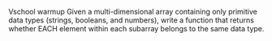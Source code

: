 Vschool warmup
Given a multi-dimensional array containing only primitive data types (strings, booleans, and numbers), write a function that returns whether EACH element within each subarray belongs to the same data type.